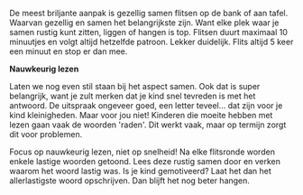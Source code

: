 

De meest briljante aanpak is gezellig samen flitsen op de bank of aan tafel. Waarvan gezellig en samen het belangrijkste zijn. Want elke plek waar je samen rustig kunt zitten, liggen of hangen is top. Flitsen duurt maximaal 10 minuutjes en volgt altijd hetzelfde patroon. Lekker duidelijk. Flits altijd 5 keer een minuut en stop er dan mee.

**Nauwkeurig lezen**

Laten we nog even stil staan bij het aspect samen. Ook dat is super belangrijk, want je zult merken dat je kind snel tevreden is met het antwoord. De uitspraak ongeveer goed, een letter teveel... dat zijn voor je kind kleinigheden. Maar voor jou niet! Kinderen die moeite hebben met lezen gaan vaak de woorden 'raden'. Dit werkt vaak, maar op termijn zorgt dit voor problemen. 

Focus op nauwkeurig lezen, niet op snelheid! Na elke flitsronde worden enkele lastige woorden getoond. Lees deze rustig samen door en verken waarom het woord lastig was. Is je kind gemotiveerd? Laat het dan het allerlastigste woord opschrijven. Dan blijft het nog beter hangen.
